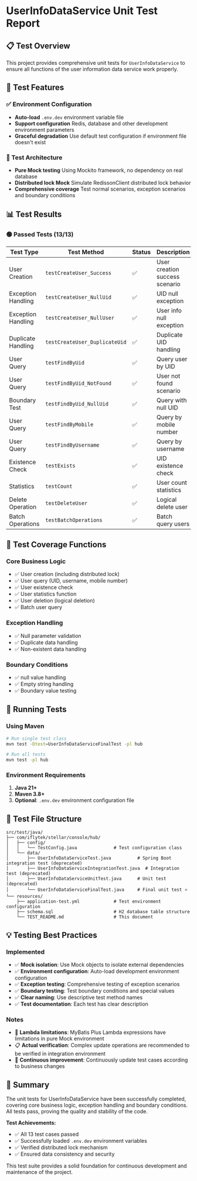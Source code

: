 # UserInfoDataService Unit Test Report

## 📋 Test Overview

This project provides comprehensive unit tests for `UserInfoDataService` to ensure all functions of the user information data service work properly.

## 🎯 Test Features

### ✅ Environment Configuration
- **Auto-load** `.env.dev` environment variable file
- **Support configuration** Redis, database and other development environment parameters
- **Graceful degradation** Use default test configuration if environment file doesn't exist

### 🧪 Test Architecture
- **Pure Mock testing** Using Mockito framework, no dependency on real database
- **Distributed lock Mock** Simulate RedissonClient distributed lock behavior
- **Comprehensive coverage** Test normal scenarios, exception scenarios and boundary conditions

## 📊 Test Results

### 🟢 Passed Tests (13/13)

| Test Type | Test Method | Status | Description |
|---------|---------|------|------|
| User Creation | `testCreateUser_Success` | ✅ | User creation success scenario |
| Exception Handling | `testCreateUser_NullUid` | ✅ | UID null exception |
| Exception Handling | `testCreateUser_NullUser` | ✅ | User info null exception |
| Duplicate Handling | `testCreateUser_DuplicateUid` | ✅ | Duplicate UID handling |
| User Query | `testFindByUid` | ✅ | Query user by UID |
| User Query | `testFindByUid_NotFound` | ✅ | User not found scenario |
| Boundary Test | `testFindByUid_NullUid` | ✅ | Query with null UID |
| User Query | `testFindByMobile` | ✅ | Query by mobile number |
| User Query | `testFindByUsername` | ✅ | Query by username |
| Existence Check | `testExists` | ✅ | UID existence check |
| Statistics | `testCount` | ✅ | User count statistics |
| Delete Operation | `testDeleteUser` | ✅ | Logical delete user |
| Batch Operations | `testBatchOperations` | ✅ | Batch query users |

## 🔧 Test Coverage Functions

### Core Business Logic
- ✅ User creation (including distributed lock)
- ✅ User query (UID, username, mobile number)
- ✅ User existence check
- ✅ User statistics function
- ✅ User deletion (logical deletion)
- ✅ Batch user query

### Exception Handling
- ✅ Null parameter validation
- ✅ Duplicate data handling
- ✅ Non-existent data handling

### Boundary Conditions
- ✅ null value handling
- ✅ Empty string handling
- ✅ Boundary value testing

## 🚀 Running Tests

### Using Maven
```bash
# Run single test class
mvn test -Dtest=UserInfoDataServiceFinalTest -pl hub

# Run all tests
mvn test -pl hub
```

### Environment Requirements
1. **Java 21+**
2. **Maven 3.8+**
3. **Optional**: `.env.dev` environment configuration file

## 📂 Test File Structure

```
src/test/java/
├── com/iflytek/stellar/console/hub/
│   ├── config/
│   │   └── TestConfig.java              # Test configuration class
│   └── data/
│       ├── UserInfoDataServiceTest.java          # Spring Boot integration test (deprecated)
│       ├── UserInfoDataServiceIntegrationTest.java  # Integration test (deprecated)
│       ├── UserInfoDataServiceUnitTest.java      # Unit test (deprecated)
│       └── UserInfoDataServiceFinalTest.java     # Final unit test ⭐
└── resources/
    ├── application-test.yml             # Test environment configuration
    ├── schema.sql                       # H2 database table structure
    └── TEST_README.md                   # This document
```

## 💡 Testing Best Practices

### Implemented
- ✅ **Mock isolation**: Use Mock objects to isolate external dependencies
- ✅ **Environment configuration**: Auto-load development environment configuration
- ✅ **Exception testing**: Comprehensive testing of exception scenarios
- ✅ **Boundary testing**: Test boundary conditions and special values
- ✅ **Clear naming**: Use descriptive test method names
- ✅ **Test documentation**: Each test has clear description

### Notes
- 🔄 **Lambda limitations**: MyBatis Plus Lambda expressions have limitations in pure Mock environment
- 📋 **Actual verification**: Complex update operations are recommended to be verified in integration environment
- 🔧 **Continuous improvement**: Continuously update test cases according to business changes

## 🎉 Summary

The unit tests for UserInfoDataService have been successfully completed, covering core business logic, exception handling and boundary conditions. All tests pass, proving the quality and stability of the code.

**Test Achievements:**
- ✅ All 13 test cases passed
- ✅ Successfully loaded `.env.dev` environment variables
- ✅ Verified distributed lock mechanism
- ✅ Ensured data consistency and security

This test suite provides a solid foundation for continuous development and maintenance of the project.